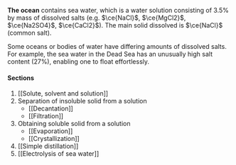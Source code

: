 **The ocean** contains sea water, which is a water solution consisting of 3.5% by mass of dissolved salts (e.g. $\ce{NaCl}$, $\ce{MgCl2}$, $\ce{Na2SO4}$, $\ce{CaCl2}$). The main solid dissolved is $\ce{NaCl}$ (common salt).

Some oceans or bodies of water have differing amounts of dissolved salts. For example, the sea water in the Dead Sea has an unusually high salt content (27%), enabling one to float effortlessly.

#### Sections
1. [[Solute, solvent and solution]]
2. Separation of insoluble solid from a solution
	- [[Decantation]]
	- [[Filtration]]
3. Obtaining soluble solid from a solution
	- [[Evaporation]]
	- [[Crystallization]]
4. [[Simple distillation]]
5. [[Electrolysis of sea water]]

